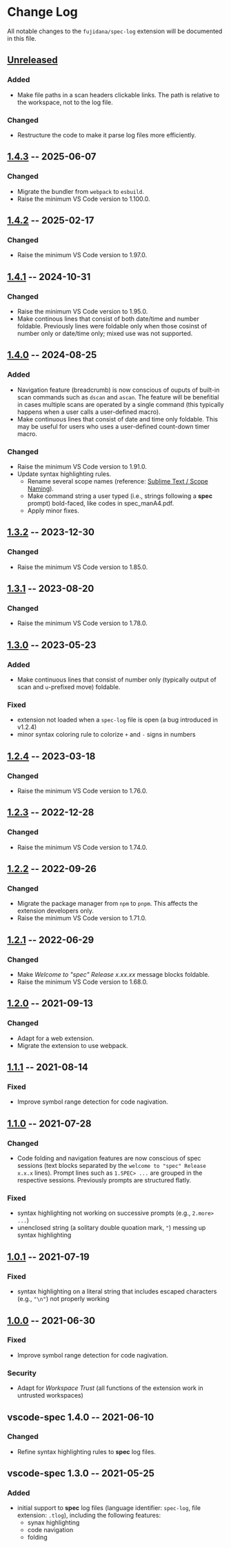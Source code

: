 # Change Log

All notable changes to the `fujidana/spec-log` extension will be documented in this file.

## [Unreleased]

### Added

- Make file paths in a scan headers clickable links. The path is relative to the workspace, not to the log file.

### Changed

- Restructure the code to make it parse log files more efficiently.

## [1.4.3] -- 2025-06-07

### Changed

- Migrate the bundler from `webpack` to `esbuild`.
- Raise the minimum VS Code version to 1.100.0.

## [1.4.2] -- 2025-02-17

### Changed

- Raise the minimum VS Code version to 1.97.0.

## [1.4.1] -- 2024-10-31

### Changed

- Raise the minimum VS Code version to 1.95.0.
- Make continous lines that consist of both date/time and number foldable. Previously lines were foldable only when those cosinst of number only or date/time only; mixed use was not supported.

## [1.4.0] -- 2024-08-25

### Added

- Navigation feature (breadcrumb) is now conscious of ouputs of built-in scan commands such as `dscan` and `ascan`. The feature will be benefitial in cases multiple scans are operated by a single command (this typically happens when a user calls a user-defined macro).
- Make continuous lines that consist of date and time only foldable. This may be useful for users who uses a user-defined count-down timer macro.

### Changed

- Raise the minimum VS Code version to 1.91.0.
- Update syntax highlighting rules.
  - Rename several scope names (reference: [Sublime Text / Scope Naming](https://www.sublimetext.com/docs/scope_naming.html)).
  - Make command string a user typed (i.e., strings following a __spec__ prompt) bold-faced, like codes in spec_manA4.pdf.
  - Apply minor fixes.

## [1.3.2] -- 2023-12-30

### Changed

- Raise the minimum VS Code version to 1.85.0.

## [1.3.1] -- 2023-08-20

### Changed

- Raise the minimum VS Code version to 1.78.0.

## [1.3.0] -- 2023-05-23

### Added

- Make continuous lines that consist of number only (typically output of scan and `u`-prefixed move) foldable.

### Fixed

- extension not loaded when a `spec-log` file is open (a bug introduced in v1.2.4)
- minor syntax coloring rule to colorize `+` and `-` signs in numbers

## [1.2.4] -- 2023-03-18

### Changed

- Raise the minimum VS Code version to 1.76.0.

## [1.2.3] -- 2022-12-28

### Changed

- Raise the minimum VS Code version to 1.74.0.

## [1.2.2] -- 2022-09-26

### Changed

- Migrate the package manager from `npm` to `pnpm`. This affects the extension developers only.
- Raise the minimum VS Code version to 1.71.0.

## [1.2.1] -- 2022-06-29

### Changed

- Make _Welcome to "spec" Release x.xx.xx_ message blocks foldable.
- Raise the minimum VS Code version to 1.68.0.

## [1.2.0] -- 2021-09-13

### Changed

- Adapt for a web extension.
- Migrate the extension to use webpack.

## [1.1.1] -- 2021-08-14

### Fixed

- Improve symbol range detection for code nagivation.

## [1.1.0] -- 2021-07-28

### Changed

- Code folding and navigation features are now conscious of spec sessions (text blocks separated by the `welcome to "spec" Release x.x.x` lines). Prompt lines such as `1.SPEC> ...` are grouped in the respective sessions. Previously prompts are structured flatly.

### Fixed

- syntax highlighting not working on successive prompts (e.g., `2.more> ...`)
- unenclosed string (a solitary double quoation mark, `"`) messing up syntax highlighting

## [1.0.1] -- 2021-07-19

### Fixed

- syntax highlighting on a literal string that includes escaped characters (e.g., `"\n"`) not properly working

## [1.0.0] -- 2021-06-30

### Fixed

- Improve symbol range detection for code nagivation.

### Security

- Adapt for _Workspace Trust_ (all functions of the extension work in untrusted workspaces)

## vscode-spec 1.4.0 -- 2021-06-10

### Changed

- Refine syntax highlighting rules to __spec__ log files.

## vscode-spec 1.3.0 -- 2021-05-25

### Added

- initial support to __spec__ log files (language identifier: `spec-log`, file extension: `.tlog`), including the following features:
  - synax highlighting
  - code navigation
  - folding

[Unreleased]: https://github.com/fujidana/vscode-spec-log/compare/v1.4.3...HEAD
[1.4.3]: https://github.com/fujidana/vscode-spec-log/compare/v1.4.2...v1.4.3
[1.4.2]: https://github.com/fujidana/vscode-spec-log/compare/v1.4.1...v1.4.2
[1.4.1]: https://github.com/fujidana/vscode-spec-log/compare/v1.4.0...v1.4.1
[1.4.0]: https://github.com/fujidana/vscode-spec-log/compare/v1.3.2...v1.4.0
[1.3.2]: https://github.com/fujidana/vscode-spec-log/compare/v1.3.1...v1.3.2
[1.3.1]: https://github.com/fujidana/vscode-spec-log/compare/v1.3.0...v1.3.1
[1.3.0]: https://github.com/fujidana/vscode-spec-log/compare/v1.2.4...v1.3.0
[1.2.4]: https://github.com/fujidana/vscode-spec-log/compare/v1.2.3...v1.2.4
[1.2.3]: https://github.com/fujidana/vscode-spec-log/compare/v1.2.2...v1.2.3
[1.2.2]: https://github.com/fujidana/vscode-spec-log/compare/v1.2.1...v1.2.2
[1.2.1]: https://github.com/fujidana/vscode-spec-log/compare/v1.2.0...v1.2.1
[1.2.0]: https://github.com/fujidana/vscode-spec-log/compare/v1.1.1...v1.2.0
[1.1.1]: https://github.com/fujidana/vscode-spec-log/compare/v1.1.0...v1.1.1
[1.1.0]: https://github.com/fujidana/vscode-spec-log/compare/v1.0.1...v1.1.0
[1.0.1]: https://github.com/fujidana/vscode-spec-log/compare/v1.0.0...v1.0.1
[1.0.0]: https://github.com/fujidana/vscode-spec-log/releases/tag/v1.0.0
